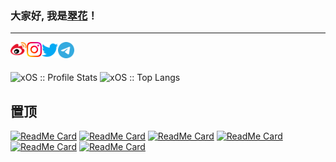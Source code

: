 ### 大家好, 我是[翠花](https://www.nange.cn)！
---
<a href="http://weibo.com/234610510">
  <img align="left" alt="翠花 | 新浪微博" width="26px" src="https://github.com/xOS/xOS/blob/master/icon/weibo.svg" />
</a>
<a href="https://www.instagram.com/nange.cn/">
  <img align="left" alt="眼儿媚 | Instagram" width="24px" src="https://github.com/xOS/xOS/blob/master/icon/Instagram.svg" />
</a>
<a href="https://twitter.com/SetNote">
  <img align="left" alt="眼儿媚 | Twitter" width="26px" src="https://github.com/xOS/xOS/blob/master/icon/Twitter.svg" />
</a>
<a href="https://t.me/SpecialHer">
  <img align="left" alt="少女情怀 | Telegram Channel" width="26px" src="https://github.com/xOS/xOS/blob/master/icon/Telegram.svg" />
</a>


<br />
<br />
<p align="left">
  <img heigth="195" src="https://github-readme-stats.vercel.app/api?username=xOS&show_icons=true&theme=synthwave" alt="xOS :: Profile Stats" />
  <img height="195" src="https://github-readme-stats.vercel.app/api/top-langs/?username=xOS&langs_count=10&theme=synthwave&layout=compact" alt="xOS :: Top Langs" />
</p>

## 置顶
<p align="left">

[![ReadMe Card](https://github-readme-stats.vercel.app/api/pin/?username=xOS&repo=Config&theme=radical)](https://github.com/xOS/Config) 
[![ReadMe Card](https://github-readme-stats.vercel.app/api/pin/?username=xOS&repo=Probe&theme=dracula)](https://github.com/xOS/Probe) 
[![ReadMe Card](https://github-readme-stats.vercel.app/api/pin/?username=xOS&repo=RealM&theme=gruvbox)](https://github.com/xOS/RealM)
[![ReadMe Card](https://github-readme-stats.vercel.app/api/pin/?username=xOS&repo=StatusPage&theme=synthwave)](https://github.com/xOS/StatusPage) 
[![ReadMe Card](https://github-readme-stats.vercel.app/api/pin/?username=xOS&repo=Home&theme=cobalt)](https://github.com/xOS/Home)
[![ReadMe Card](https://github-readme-stats.vercel.app/api/pin/?username=xOS&repo=Nange&theme=merko)](https://github.com/xOS/Nange)
</p>
